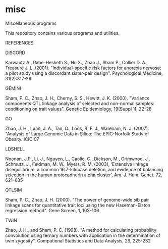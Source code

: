 # misc
Miscellaneous programs

This repository contains various programs and utilities.

REFERENCES


DISCORD

Karwautz A., Rabe-Hesketh S., Hu X., Zhao J., Sham P., Collier D. A., Treasure J. L. (2001). "Individual-specific risk factors for anorexia nervosa: a pilot study using a discordant sister-pair design". Psychological Medicine, 31(2):317-29


GEMINI

Sham, P. C., Zhao, J. H., Cherny, S. S., Hewitt, J. K. (2000). "Variance components QTL linkage analysis of selected and non-normal samples: conditioning on trait values". Genetic Epidemiology, 19(Suppl 1), 22-28


GO

Zhao, J. H., Luan, J. A., Tan, Q., Loos, R. F. J., Wareham, N. J. (2007). "Analysis of Large Genomic Data in Silico: The EPIC-Norfolk Study of Obesity. ICIC'07


LDSHELL

Noonan, J.P., Li, J., Nguyen, L., Caolie, C., Dickson, M., Grimwood, J., Schmutz, J., Feldman, M. W., Myers, R. M.  (2003), ‘Extensive linkage disequilibrium, a common 16.7-kilobase deletion, and evidence of balancing selection in the human protocadherin alpha cluster’, Am. J. Hum. Genet. 72, 621–635


QTLSIM

Sham, P. C., Zhao, J. H. (2000). "The power of genome-wide sib pair linkage scans for quantitative trait loci using the new Haseman-Elston regression method". Gene Screen, 1, 103-106

TWIN

Zhao, J. H., and Sham, P. C. (1998). "A method for calculating probability convolution using ternary numbers with application in the determination of twin zygosity". Computional Statistics and Data Analysis, 28, 225-232
